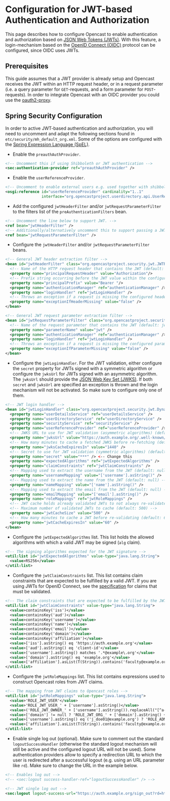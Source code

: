 Configuration for JWT-based Authentication and Authorization
============================================================

This page describes how to configure Opencast to enable authentication and authorization based on
[JSON Web Tokens (JWTs)](https://datatracker.ietf.org/doc/html/rfc7519). With this feature, a login-mechanism based
on the [OpenID Connect (OIDC)](https://openid.net/connect/) protocol can be configured, since OIDC uses JWTs.

Prerequisites
-------------

This guide assumes that a JWT provider is already setup and Opencast receives the JWT within an HTTP request header,
or in a request parameter (i.e. a query parameter for `GET`-requests, and a form parameter for `POST`-requests).
In order to integrate Opencast with an OIDC provider you could use the
[oauth2-proxy](https://github.com/oauth2-proxy/oauth2-proxy).

Spring Security Configuration
-----------------------------

In order to active JWT-based authentication and authorization, you will need to uncomment and adapt the following
sections found in `etc/security/mh_default_org.xml`. Some of the options are configured with the
[Spring Expression Language (SpEL)](https://docs.spring.io/spring-framework/docs/3.0.x/reference/expressions.html).

* Enable the `preauthAuthProvider`.
```xml
<!-- Uncomment this if using Shibboleth or JWT authentication -->
<sec:authentication-provider ref="preauthAuthProvider" />
```
* Enable the `userReferenceProvider`.
```xml
<!-- Uncomment to enable external users e.g. used together with shibboleth or JWT -->
<osgi:reference id="userReferenceProvider" cardinality="1..1"
                interface="org.opencastproject.userdirectory.api.UserReferenceProvider" />
```
* Add the configured `jwtHeaderFilter` and/or `jwtRequestParameterFilter` to the filters list
  of the `preAuthenticationFilters` bean.
```xml
<!-- Uncomment the line below to support JWT. -->
<ref bean="jwtHeaderFilter" />
<!-- Additionally/alternatively uncomment this to support passing a JWT in a URL parameter. -->
<ref bean="jwtRequestParameterFilter" />
```
* Configure the `jwtHeaderFilter` and/or `jwtRequestParameterFilter` beans.
```xml
<!-- General JWT header extraction filter -->
<bean id="jwtHeaderFilter" class="org.opencastproject.security.jwt.JWTRequestHeaderAuthenticationFilter">
  <!-- Name of the HTTP request header that contains the JWT (default: SM_USER) -->
  <property name="principalRequestHeader" value="Authorization"/>
  <!-- Prefix string occurring before the JWT value within the configured header (default: null) -->
  <property name="principalPrefix" value="Bearer "/>
  <property name="authenticationManager" ref="authenticationManager" />
  <property name="loginHandler" ref="jwtLoginHandler" />
  <!-- Throws an exception if a request is missing the configured header (default: true) -->
  <property name="exceptionIfHeaderMissing" value="false" />
</bean>

<!-- General JWT request parameter extraction filter -->
<bean id="jwtRequestParameterFilter" class="org.opencastproject.security.jwt.JWTRequestParameterAuthenticationFilter">
  <!-- Name of the request parameter that contains the JWT (default: jwt) -->
  <property name="parameterName" value="jwt" />
  <property name="authenticationManager" ref="authenticationManager" />
  <property name="loginHandler" ref="jwtLoginHandler" />
  <!-- Throws an exception if a request is missing the configured parameter (default: true) -->
  <property name="exceptionIfParameterMissing" value="false" />
</bean>
```
* Configure the `jwtLoginHandler`. For the JWT validation, either configure the `secret` property for JWTs signed with
  a symmetric algorithm or configure the `jwksUrl` for JWTs signed with an asymmetric algorithm. The `jwksUrl` should
  provide the [JSON Web Key Set (JWKS)](https://datatracker.ietf.org/doc/html/rfc7517). If both `secret` and `jwksUrl`
  are specified an exception is thrown and the login mechanism will not be activated. So make sure to configure only one
  of them.
```xml
<!-- JWT login handler -->
<bean id="jwtLoginHandler" class="org.opencastproject.security.jwt.DynamicLoginHandler">
  <property name="userDetailsService" ref="userDetailsService" />
  <property name="userDirectoryService" ref="userDirectoryService" />
  <property name="securityService" ref="securityService" />
  <property name="userReferenceProvider" ref="userReferenceProvider" />
  <!-- JWKS URL to use for JWT validation (asymmetric algorithms) (default: null) -->
  <property name="jwksUrl" value="https://auth.example.org/.well-known/jwks.json" />
  <!-- How many minutes to cache a fetched JWKS before re-fetching (default: 1440) -->
  <property name="jwksCacheExpiresIn" value="1440" />
  <!-- Secret to use for JWT validation (symmetric algorithms) (default: null) -->
  <property name="secret" value="***" /> <-- Change this
  <property name="expectedAlgorithms" ref="jwtExpectedAlgorithms" />
  <property name="claimConstraints" ref="jwtClaimConstraints" />
  <!-- Mapping used to extract the username from the JWT (default: null) -->
  <property name="usernameMapping" value="['username'].asString()" />
  <!-- Mapping used to extract the name from the JWT (default: null) -->
  <property name="nameMapping" value="['name'].asString()" />
  <!-- Mapping used to extract the email from the JWT (default: null) -->
  <property name="emailMapping" value="['email'].asString()" />
  <property name="roleMappings" ref="jwtRoleMappings" />
  <!-- JWT cache holds already validated JWTs to not always re-validate in subsequent requests -->
  <!-- Maximum number of validated JWTs to cache (default: 500) -->
  <property name="jwtCacheSize" value="500" />
  <!-- How many minutes to cache a JWT before re-validating (default: 60) -->
  <property name="jwtCacheExpiresIn" value="60" />
</bean>
```
* Configure the `jwtExpectedAlgorithms` list. This list holds the allowed algorithms with which a valid JWT may be
  signed (`alg` claim).
```xml
<!-- The signing algorithms expected for the JWT signature -->
<util:list id="jwtExpectedAlgorithms" value-type="java.lang.String">
  <value>RS256</value>
</util:list>
```
* Configure the `jwtClaimConstraints` list. This list contains claim constraints that are expected to be fulfilled by
  a valid JWT. If you are using JWTs for OpenID Connect, see the
  [specification](https://openid.net/specs/openid-connect-core-1_0.html#IDTokenValidation) for claims that must be
  validated.
```xml
<!-- The claim constraints that are expected to be fulfilled by the JWT -->
<util:list id="jwtClaimConstraints" value-type="java.lang.String">
  <value>containsKey('iss')</value>
  <value>containsKey('aud')</value>
  <value>containsKey('username')</value>
  <value>containsKey('name')</value>
  <value>containsKey('email')</value>
  <value>containsKey('domain')</value>
  <value>containsKey('affiliation')</value>
  <value>['iss'].asString() eq 'https://auth.example.org'</value>
  <value>['aud'].asString() eq 'client-id'</value>
  <value>['username'].asString() matches '.*@example\.org'</value>
  <value>['domain'].asString() eq 'example.org'</value>
  <value>['affiliation'].asList(T(String)).contains('faculty@example.org')</value>
</util:list>
```
* Configure the `jwtRoleMappings` list. This list contains expressions used to construct Opencast roles from JWT
  claims.
```xml
<!-- The mapping from JWT claims to Opencast roles -->
<util:list id="jwtRoleMappings" value-type="java.lang.String">
  <value>'ROLE_JWT_USER'</value>
  <value>'ROLE_JWT_USER_' + ['username'].asString()</value>
  <value>('ROLE_JWT_OWNER_' + ['username'].asString()).replaceAll("[^a-zA-Z0-9]","_").toUpperCase()</value>
  <value>['domain'] != null ? 'ROLE_JWT_ORG_' + ['domain'].asString() + '_MEMBER' : null</value>
  <value>['username'].asString() eq ('j_doe01@example.org') ? 'ROLE_ADMIN' : null</value>
  <value>['affiliation'].asList(T(String)).contains('faculty@example.org') ? 'ROLE_GROUP_JWT_TRAINER' : null</value>
</util:list>
```
* Enable single log out (optional). Make sure to comment out the standard `logoutSuccessHandler` (otherwise the
  standard logout mechanism will still be active and the configured logout URL will not be used). Some authentication
  providers allow to specify a redirection URL to which the user is redirected after a successful logout (e.g. using an
  URL parameter like `rd`). Make sure to change the URL in the example below.
```xml
<!-- Enables log out -->
<!-- <sec:logout success-handler-ref="logoutSuccessHandler" /> -->

<!-- JWT single log out -->
<sec:logout logout-success-url="https://auth.example.org/sign_out?rd=http://www.opencast.org" />
```

